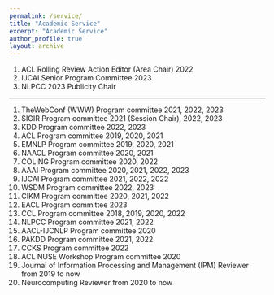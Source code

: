```yaml
---
permalink: /service/
title: "Academic Service"
excerpt: "Academic Service"
author_profile: true
layout: archive
---
```


1. ACL Rolling Review Action Editor (Area Chair) 2022
2. IJCAI Senior Program Committee 2023
3. NLPCC 2023 Publicity Chair

---

1. TheWebConf (WWW) Program committee 2021, 2022, 2023
4. SIGIR Program committee 2021 (Session Chair), 2022, 2023
5. KDD Program committee 2022, 2023
6. ACL Program committee 2019, 2020, 2021
7. EMNLP Program committee 2019, 2020, 2021
8. NAACL Program committee 2020, 2021
9. COLING Program committee 2020, 2022
10. AAAI Program committee 2020, 2021, 2022, 2023
11. IJCAI Program committee 2021, 2022, 2022
12. WSDM Program committee 2022, 2023
13. CIKM Program committee 2020, 2021, 2022
14. EACL Program committee 2023
15. CCL Program committee 2018, 2019, 2020, 2022
16. NLPCC Program committee 2021, 2022
17. AACL-IJCNLP Program committee 2020 
18. PAKDD Program committee 2021, 2022
19. CCKS Program committee 2022
20. ACL NUSE Workshop Program committee 2020 
21. Journal of Information Processing and Management (IPM) Reviewer from 2019 to now
22. Neurocomputing Reviewer from 2020 to now
